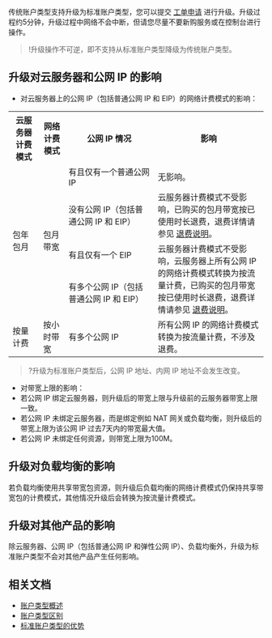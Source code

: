传统账户类型支持升级为标准账户类型，您可以提交 [工单申请](https://console.cloud.tencent.com/workorder/category) 进行升级。升级过程约5分钟，升级过程中网络不会中断，但请您尽量不要新购服务或在控制台进行操作。
>!升级操作不可逆，即不支持从标准账户类型降级为传统账户类型。

## 升级对云服务器和公网 IP 的影响
- 对云服务器上的公网 IP（包括普通公网 IP 和 EIP）的网络计费模式的影响：
<table>
<tr>
<th width="12%">云服务器计费模式</th>
<th width="10%">网络计费模式</th>
<th width="35%">公网 IP 情况</th>
<th width="43%">影响</th>
</tr>
<tr>
<td rowspan="4">包年包月</td>
<td rowspan="4">包月带宽</td>
<td>有且仅有一个普通公网 IP</td>
<td>无影响。</td>
</tr>
<tr>
<td>没有公网 IP（包括普通公网 IP 和 EIP）</td>
<td >云服务器计费模式不受影响，已购买的包月带宽按已使用时长退费，退费详情请参见 <a href="https://cloud.tencent.com/document/product/1199/44366">退费说明</a>。</td>
</tr>
<tr>
<td>有且仅有一个 EIP</td>
<td rowspan="2">云服务器计费模式不受影响，云服务器上所有公网 IP 的网络计费模式转换为按流量计费，已购买的包月带宽按已使用时长退费，退费详情请参见 <a href="https://cloud.tencent.com/document/product/1199/44366#.3Cspan-id.3D.22ordinary.22.3E.3C.2Fspan.3E.E6.99.AE.E9.80.9A.E8.87.AA.E5.8A.A9.E9.80.80.E8.BF.98">退费说明</a>。</td>
</tr>
<tr>
<td>有多个公网 IP（包括普通公网 IP 和 EIP）</td>
</tr>
<tr>
<td>按量计费</td>
<td>按小时带宽</td>
<td>有多个公网 IP</td>
<td>所有公网 IP 的网络计费模式转换为按流量计费，不涉及退费。
</tr>
</table>

>?升级为标准账户类型后，公网 IP 地址、内网 IP 地址不会发生改变。
>
- 对带宽上限的影响：
 - 若公网 IP 绑定云服务器，则升级后的带宽上限与升级前的云服务器带宽上限一致。
 - 若公网 IP 未绑定云服务器，而是绑定例如 NAT 网关或负载均衡，则升级后的带宽上限为该公网 IP 过去7天内的带宽最大值。
 - 若公网 IP 未绑定任何资源，则带宽上限为100M。



## 升级对负载均衡的影响
若负载均衡使用共享带宽包资源，则升级后负载均衡的网络计费模式仍保持共享带宽包的计费模式，其他情况升级后会转换为按流量计费模式。

## 升级对其他产品的影响
除云服务器、公网 IP（包括普通公网 IP 和弹性公网 IP）、负载均衡外，升级为标准账户类型不会对其他产品产生任何影响。

## 相关文档
- [账户类型概述](https://cloud.tencent.com/document/product/1199/49090)
- [账户类型区别](https://cloud.tencent.com/document/product/1199/51770)
- [标准账户类型的优势](https://cloud.tencent.com/document/product/1199/51771)

